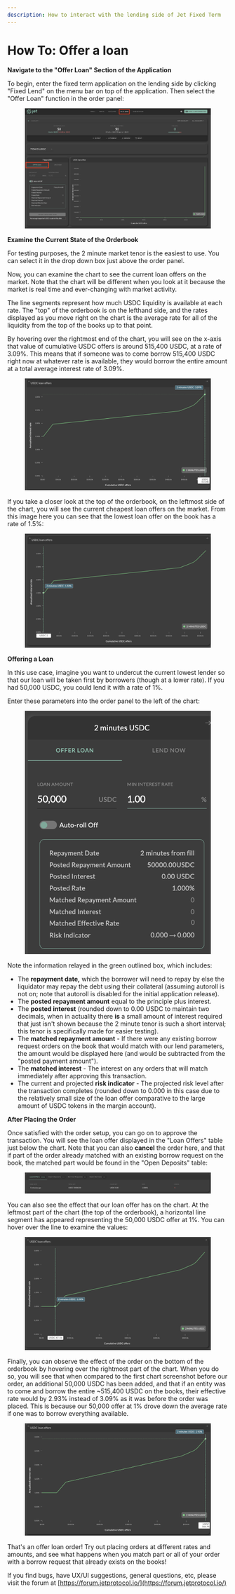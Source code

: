 ```yaml
---
description: How to interact with the lending side of Jet Fixed Term
---
```


# How To: Offer a loan

**Navigate to the "Offer Loan" Section of the Application**

To begin, enter the fixed term application on the lending side by clicking "Fixed Lend" on the menu bar on top of the application. Then select the "Offer Loan" function in the order panel:

<figure><img src="../../../../.gitbook/assets/image (38).png" alt=""><figcaption></figcaption></figure>

**Examine the Current State of the Orderbook**

For testing purposes, the 2 minute market tenor is the easiest to use. You can select it in the drop down box just above the order panel.

Now, you can examine the chart to see the current loan offers on the market. Note that the chart will be different when you look at it because the market is real time and ever-changing with market activity.

The line segments represent how much USDC liquidity is available at each rate. The "top" of the orderbook is on the lefthand side, and the rates displayed as you move right on the chart is the average rate for all of the liquidity from the top of the books up to that point.

By hovering over the rightmost end of the chart, you will see on the x-axis that value of cumulative USDC offers is around 515,400 USDC, at a rate of 3.09%. This means that if someone was to come borrow 515,400 USDC right now at whatever rate is available, they would borrow the entire amount at a total average interest rate of 3.09%.

<figure><img src="../../../../.gitbook/assets/image (3).png" alt=""><figcaption></figcaption></figure>

If you take a closer look at the top of the orderbook, on the leftmost side of the chart, you will see the current cheapest loan offers on the market. From this image here you can see that the lowest loan offer on the book has a rate of 1.5%:

<figure><img src="../../../../.gitbook/assets/image (36).png" alt=""><figcaption></figcaption></figure>

**Offering a Loan**

In this use case, imagine you want to undercut the current lowest lender so that our loan will be taken first by borrowers (though at a lower rate). If you had 50,000 USDC, you could lend it with a rate of 1%.

Enter these parameters into the order panel to the left of the chart:

<figure><img src="../../../../.gitbook/assets/image (16).png" alt=""><figcaption></figcaption></figure>

Note the information relayed in the green outlined box, which includes:

* The **repayment date,** which the borrower will need to repay by else the liquidator may repay the debt using their collateral (assuming autoroll is not on; note that autoroll is disabled for the initial application release).
* The **posted repayment amount** equal to the principle plus interest.
* The **posted interest** (rounded down to 0.00 USDC to maintain two decimals, when in actuality there **is** a small amount of interest required that just isn't shown because the 2 minute tenor is such a short interval; this tenor is specifically made for easier testing).
* The **matched repayment amount** - If there were any existing borrow request orders on the book that would match with our lend parameters, the amount would be displayed here (and would be subtracted from the "posted payment amount").
* The **matched interest** - The interest on any orders that will match immediately after approving this transaction.
* The current and projected **risk indicator** - The projected risk level after the transaction completes (rounded down to 0.000 in this case due to the relatively small size of the loan offer comparative to the large amount of USDC tokens in the margin account).

**After Placing the Order**

Once satisfied with the order setup, you can go on to approve the transaction. You will see the loan offer displayed in the "Loan Offers" table just below the chart. Note that you can also **cancel** the order here, and that if part of the order already matched with an existing borrow request on the book, the matched part would be found in the "Open Deposits" table:

<figure><img src="../../../../.gitbook/assets/image (13).png" alt=""><figcaption></figcaption></figure>

You can also see the effect that our loan offer has on the chart. At the leftmost part of the chart  (the top of the orderbook), a horizontal line segment has appeared representing the 50,000 USDC offer at 1%. You can hover over the line to examine the values:

<figure><img src="../../../../.gitbook/assets/image (15).png" alt=""><figcaption></figcaption></figure>

Finally, you can observe the effect of the order on the bottom of the orderbook by hovering over the rightmost part of the chart. When you do so, you will see that when compared to the first chart screenshot before our order, an additional 50,000 USDC has been added, and that if an entity was to come and borrow the entire \~515,400 USDC on the books, their effective rate would by 2.93% instead of 3.09% as it was before the order was placed. This is because our 50,000 offer at 1% drove down the average rate if one was to borrow everything available.

<figure><img src="../../../../.gitbook/assets/image (23).png" alt=""><figcaption></figcaption></figure>

That's an offer loan order! Try out placing orders at different rates and amounts, and see what happens when you match part or all of your order with a borrow request that already exists on the books!&#x20;

If you find bugs, have UX/UI suggestions, general questions, etc, please visit the forum at [https://forum.jetprotocol.io/](https://forum.jetprotocol.io/)
